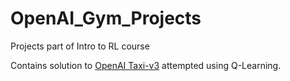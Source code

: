 # OpenAI_Gym_Projects
Projects part of Intro to RL course

Contains solution to [OpenAI Taxi-v3](https://gym.openai.com/envs/Taxi-v3/) attempted using Q-Learning. 
